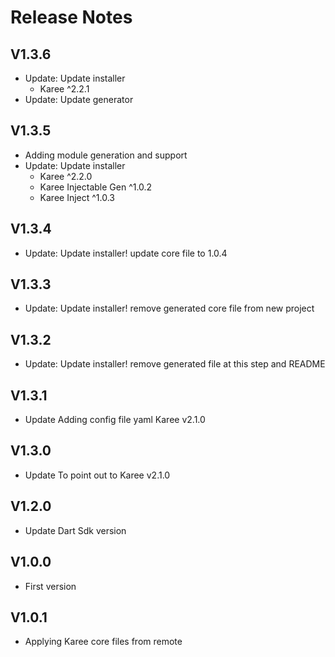 # Release Notes

## V1.3.6
 * Update: Update installer 
    - Karee ^2.2.1
 * Update: Update generator
## V1.3.5
 * Adding module generation and support
 * Update: Update installer 
    - Karee ^2.2.0
    - Karee Injectable Gen ^1.0.2
    - Karee Inject ^1.0.3
## V1.3.4
 * Update: Update installer! update core file to 1.0.4
## V1.3.3
 * Update: Update installer! remove generated core file from new project
## V1.3.2
 * Update: Update installer! remove generated file at this step and README
## V1.3.1
 * Update Adding config file yaml Karee v2.1.0
## V1.3.0
 * Update To point out to Karee v2.1.0
## V1.2.0
 * Update Dart Sdk version
## V1.0.0
 * First version
## V1.0.1
 * Applying Karee core files from remote